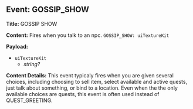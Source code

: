 ## Event: GOSSIP_SHOW

**Title:** GOSSIP SHOW

**Content:**
Fires when you talk to an npc.
`GOSSIP_SHOW: uiTextureKit`

**Payload:**
- `uiTextureKit`
  - *string?*

**Content Details:**
This event typicaly fires when you are given several choices, including choosing to sell item, select available and active quests, just talk about something, or bind to a location. Even when the the only available choices are quests, this event is often used instead of QUEST_GREETING.